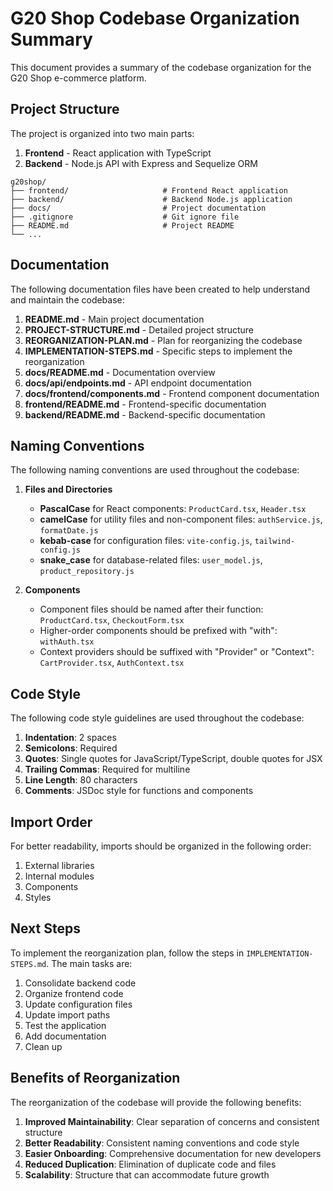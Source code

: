 # G20 Shop Codebase Organization Summary

This document provides a summary of the codebase organization for the G20 Shop e-commerce platform.

## Project Structure

The project is organized into two main parts:
1. **Frontend** - React application with TypeScript
2. **Backend** - Node.js API with Express and Sequelize ORM

```
g20shop/
├── frontend/                     # Frontend React application
├── backend/                      # Backend Node.js application
├── docs/                         # Project documentation
├── .gitignore                    # Git ignore file
├── README.md                     # Project README
└── ...
```

## Documentation

The following documentation files have been created to help understand and maintain the codebase:

1. **README.md** - Main project documentation
2. **PROJECT-STRUCTURE.md** - Detailed project structure
3. **REORGANIZATION-PLAN.md** - Plan for reorganizing the codebase
4. **IMPLEMENTATION-STEPS.md** - Specific steps to implement the reorganization
5. **docs/README.md** - Documentation overview
6. **docs/api/endpoints.md** - API endpoint documentation
7. **docs/frontend/components.md** - Frontend component documentation
8. **frontend/README.md** - Frontend-specific documentation
9. **backend/README.md** - Backend-specific documentation

## Naming Conventions

The following naming conventions are used throughout the codebase:

1. **Files and Directories**
   - **PascalCase** for React components: `ProductCard.tsx`, `Header.tsx`
   - **camelCase** for utility files and non-component files: `authService.js`, `formatDate.js`
   - **kebab-case** for configuration files: `vite-config.js`, `tailwind-config.js`
   - **snake_case** for database-related files: `user_model.js`, `product_repository.js`

2. **Components**
   - Component files should be named after their function: `ProductCard.tsx`, `CheckoutForm.tsx`
   - Higher-order components should be prefixed with "with": `withAuth.tsx`
   - Context providers should be suffixed with "Provider" or "Context": `CartProvider.tsx`, `AuthContext.tsx`

## Code Style

The following code style guidelines are used throughout the codebase:

1. **Indentation**: 2 spaces
2. **Semicolons**: Required
3. **Quotes**: Single quotes for JavaScript/TypeScript, double quotes for JSX
4. **Trailing Commas**: Required for multiline
5. **Line Length**: 80 characters
6. **Comments**: JSDoc style for functions and components

## Import Order

For better readability, imports should be organized in the following order:

1. External libraries
2. Internal modules
3. Components
4. Styles

## Next Steps

To implement the reorganization plan, follow the steps in `IMPLEMENTATION-STEPS.md`. The main tasks are:

1. Consolidate backend code
2. Organize frontend code
3. Update configuration files
4. Update import paths
5. Test the application
6. Add documentation
7. Clean up

## Benefits of Reorganization

The reorganization of the codebase will provide the following benefits:

1. **Improved Maintainability**: Clear separation of concerns and consistent structure
2. **Better Readability**: Consistent naming conventions and code style
3. **Easier Onboarding**: Comprehensive documentation for new developers
4. **Reduced Duplication**: Elimination of duplicate code and files
5. **Scalability**: Structure that can accommodate future growth
